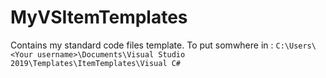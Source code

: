 # MyVSItemTemplates

Contains my standard code files template. To put somwhere in :
`C:\Users\<Your username>\Documents\Visual Studio 2019\Templates\ItemTemplates\Visual C#`